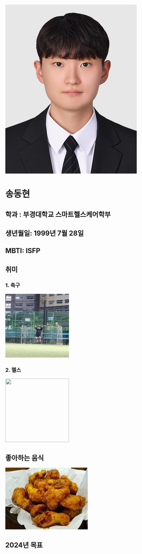 ![Alt text](picture1.jpg)
# 송동현 
## 학과 : 부경대학교 스마트헬스케어학부
## 생년월일: 1999년 7월 28일
## MBTI: ISFP
## 취미 
### 1. 축구
<img src="3page\picture2.jpg" width="200" height= "200">

### 2. 헬스
<img src="C:\projecthome\introduction-project-\3page\picture3.jpg" width="200" height= "200">

## 좋아하는 음식
![Alt text](picture4.jpg)

## 2024년 목표
